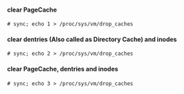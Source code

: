 #### clear PageCache
```console
# sync; echo 1 > /proc/sys/vm/drop_caches
```

#### clear dentries (Also called as Directory Cache) and inodes
```console
# sync; echo 2 > /proc/sys/vm/drop_caches
```

#### clear PageCache, dentries and inodes
```console
# sync; echo 3 > /proc/sys/vm/drop_caches
```
